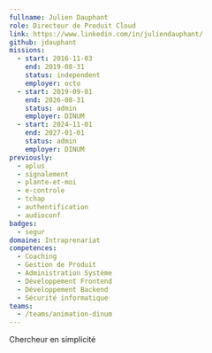 ```yaml
---
fullname: Julien Dauphant
role: Directeur de Produit Cloud
link: https://www.linkedin.com/in/juliendauphant/
github: jdauphant
missions:
  - start: 2016-11-03
    end: 2019-08-31
    status: independent
    employer: octo
  - start: 2019-09-01
    end: 2026-08-31
    status: admin
    employer: DINUM
  - start: 2024-11-01
    end: 2027-01-01
    status: admin
    employer: DINUM
previously:
  - aplus
  - signalement
  - plante-et-moi
  - e-controle
  - tchap
  - authentification
  - audioconf
badges:
  - segur
domaine: Intraprenariat
competences:
  - Coaching
  - Gestion de Produit
  - Administration Système
  - Développement Frontend
  - Développement Backend
  - Sécurité informatique
teams:
  - /teams/animation-dinum
---
```

Chercheur en simplicité
